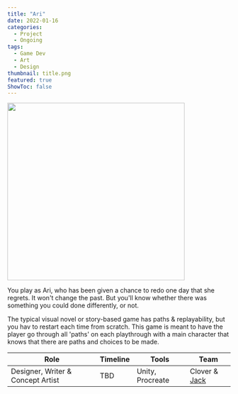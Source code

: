 ```yaml
---
title: "Ari"
date: 2022-01-16
categories: 
  - Project
  - Ongoing
tags:
  - Game Dev
  - Art
  - Design
thumbnail: title.png
featured: true
ShowToc: false
---
```

<img src=title.png width =400px>


You play as Ari, who has been given a chance to redo one day that she regrets. It won't change the past. But you'll know whether there was something you could done differently, or not.
	
The typical visual novel or story-based game has paths & replayability, but you hav	to restart each time from scratch. This game is meant to have the player go through all 'paths' on each playthrough with a main character that knows that there are paths and choices to be made.

| Role      | Timeline | Tools  |  Team   |
| --------  | -------- | ------ | ------- |
| Designer, Writer & Concept Artist | TBD | Unity, Procreate| Clover & [Jack](https://www.jackburkhardt.com)       |



